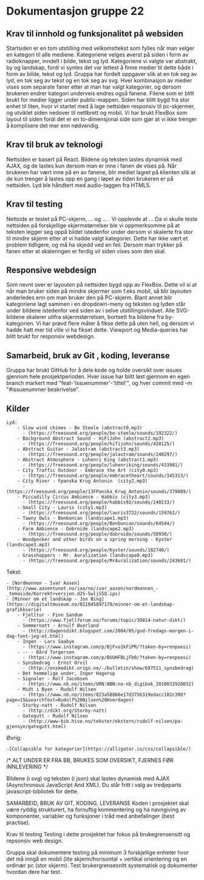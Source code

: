 # Dokumentasjon gruppe 22

  ## Krav til innhold og funksjonalitet på websiden
  Startsiden er en tom utstilling med velkomsttekst som fylles når man velger en kategori til alle mediene.
  Kategoriene velges øverst på siden i form av radioknapper, inndelt i bilde, tekst og lyd.
  Kategoriene vi valgte var abstrakt, by og landskap, fordi vi syntes det var lettest å finne medier til dette både i form av bilde, tekst og lyd.
  Gruppa har fordelt oppgaver slik at en tok seg av lyd, en tok seg av tekst og en tok seg av svg.
  Hver kombinasjon av medier vises som separate faner etter at man har valgt kategorier,
  og dersom brukeren endrer kategori underveis endres også fanene.
  Filene som er blitt brukt for medier ligger under public-mappen. Siden har blitt bygd fra stor enhet til liten,
  hvor vi startet med å lage nettsiden responsiv til pc-skjermer, og utviklet siden nedover til nettbrett og mobil.
  Vi har brukt FlexBox som layout til siden fordi det er en to-dimensjonal side som gjør at vi ikke trenger å komplisere det mer enn nødvendig.

  ## Krav til bruk av teknologi
  Nettsiden er basert på React. Bildene og teksten lastes dynamisk med AJAX,
  og de lastes kun dersom man er inne i fanen de vises på. Når brukeren har vært inne på en av fanene, blir mediet lagret
  på klienten slik at de kun trenger å lastes opp en gang i løpet av tiden brukeren er på nettsiden. Lyd ble håndtert med
  audio-taggen fra HTML5.

  ## Krav til testing
  Nettside er testet på PC-skjerm, ... og ... . Vi opplevde at ...
  Da vi skulle teste nettsiden på forskjellige skjermstørrelser ble vi oppmerksomme på at teksten legger seg oppå bildet
  istedenfor under dersom vi skalerte fra stor til mindre skjerm etter at vi hadde valgt kategorier.
  Dette har ikke vært et problem tidligere, og må ha skjedd ved en feil. Dersom man trykker på fanen etter at skaleringen
  er ferdig vil siden vises som den skal.


  ## Responsive webdesign
  Som nevnt over er layouten på nettsiden bygd opp av FlexBox. Dette vil si at når man bruker siden på mindre skjermer som
  f.eks mobil, så blir layouten anderledes enn om man bruker den på PC-skjerm. Blant annet blir kategoriene lagt sammen i
  en dropdown-meny og teksten og lyden står under bildene istedenfor ved siden av i selve utstillingsvinduet.
  Alle SVG-bildene skalerer utifra skjermstørrelsen, bortsett fra bildene fra by-kategorien. Vi har prøvd flere måter
  å fikse dette på uten hell, og dersom vi hadde hatt mer tid ville vi ha fikset dette. Viewport og Media-queries har
  blitt brukt for responsiv webdesign.

  ## Samarbeid, bruk av Git , koding, leveranse
  Gruppa har brukt GitHub for å dele kode og holde oversikt over issues gjennom hele prosjektperioden.
  Hver issue har blitt løst gjennom en egen branch markert med "feat-'issuenummer'-'tittel'", og hver commit
  med -m "#issuenummer beskrivelse".

  ## Kilder

    Lyd:
        - Slow wind chimes - Be Steele (abstract0.mp3)
          - (https://freesound.org/people/be-steele/sounds/192322/)
        - Background Abstract Sound - HiFiJohn (abstract2.mp3)
          - (https://freesound.org/people/hifijohn/sounds/428125/)
        - Abstract Guitar - Jalastram (abstract3.mp3)
          - (https://freesound.org/people/jalastram/sounds/240297/)
        - Abstract Atmosphere - Luhenri King (abstract1.mp3)
          - (https://freesound.org/people/luhenriking/sounds/433981/)
        - City Traffic Outdoor - Embrace the Art (city0.mp3)
          - (https://freesound.org/people/embracetheart/sounds/345313/)
        - City River - Fpanska Krug Antonin  (city2.mp3)
          - (https://freesound.org/people/13FPanska_Krug_Antonin/sounds/379089/)
        - Piccadilly Circus Ambience - Habbis (city3.mp3)
          - (https://freesound.org/people/habbis92/sounds/240233/)
        - Small City - Lauris (city1.mp3)
          - (https://freesound.org/people/lauris3722/sounds/159762/)
        - Tawny Owls - Benboncan (landscape1.mp3)
          - (https://freesound.org/people/Benboncan/sounds/64544/)
        - Farm Ambience - Dobroide (landscape2.mp3)
          - (https://freesound.org/people/dobroide/sounds/50930/)
        - Woodpecker and other birds on a spring morning - Kyster (landscape3.mp3)
          - (https://freesound.org/people/Kyster/sounds/182740/)
        - Grasshoppers - Mr. Auralization (landscape0.mp3)
          - (https://freesound.org/people/MrAuralization/sounds/243681/)
      
  Tekst:

    - [Nordmannen - Ivar Aasen](http://www.aasentunet.no/iaa/no/ivar_aasen/nordmannen_-_temaside/Korrekt+versjon.d25-SwljS5Q.ips)
    - [Minner om et landskap - Jon Bing](https://digitaltmuseum.no/021045897170/minner-om-et-landskap-grafikkserie)
        - Fjelltur - Finn Sandum
          - (https://www.fjellforum.no/forums/topic/30814-natur-dikt/)
        - Sommernatt - Arnulf Øverland
          - (http://dagensdikt.blogspot.com/2004/05/god-fredags-morgen-i-dag-fant-jeg-et.html)
        - Ingen - Lars Saabye
          - (https://www.instagram.com/p/BjFvo1kFiPR/?taken-by=renpoesi)
        - -- - Bård Torgersen
          - (https://www.instagram.com/p/BUUHFBLjFb0/?taken-by=renpoesi)
        - Synsbedrag - Ernst Orvil
          - (http://onskedikt.origo.no/-/bulletin/show/697511_synsbedrag)
        - Det hemmelige under, Inger Hagerup
        - Signaler - Rolf Jacobsen
          - (https://www.nb.no/items/URN:NBN:no-nb_digibok_2010032920032)
        - Midt i Byen - Rudolf Nilsen
          - (https://www.nb.no/items/823a58866e17d3756319edacc182c390?page=15&searchText=Rudolf%20Nilsen%20Hverdagen)
        - Storby-natt - Rudolf Nilsen
          - (http://dikt.org/Storby-natt)
        - Gategutt - Rudolf Nilsen
          - (http://www-bib.hive.no/tekster/ekstern/rudolf-nilsen/pa-gjensyn/gategutt.html)

  Øvrig:

    -[Collapsible for kategorier](https://alligator.io/css/collapsible/)





/* ALT UNDER ER FRA BB, BRUKES SOM OVERSIKT, FJERNES FØR INNLEVERING */

Bildene (i svg) og teksten (i json) skal lastes dynamisk med AJAX (Asynchronous JavaScript And XML). Du står fritt i valg av tredjeparts javascript-bibliotek for dette.

SAMARBEID, BRUK AV GIT, KODING, LEVERANSE
Koden i prosjektet skal være ryddig strukturert, ha fornuftig kommentering og ha navngiving av komponenter, variabler og funksjoner i tråd med anbefalinger (best practise).

Krav til testing
Testing i dette prosjektet har fokus på brukegrensensitt og repsonsiv web design. 

Gruppa skal dokumentere testing på minimum 3 forskjellige enheter hvor det må inngå en mobil (lite skjerm/horisontal + vertikal orientering og en ordinær pc (stor skjerm). 
Test brukergrensesnitt systematisk og dokumenter hvordan dere har test.